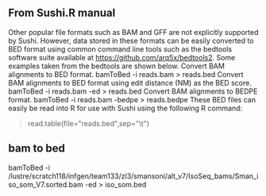 ## From Sushi.R manual
Other popular file formats such as BAM and GFF are not explicitly supported by Sushi. However, data stored in these formats can be easily converted to BED format using common command line tools such as the bedtools software suite available at https://github.com/arq5x/bedtools2. Some examples taken from the bedtools are shown below.
Convert BAM alignments to BED format.
bamToBed -i reads.bam > reads.bed
Convert BAM alignments to BED format using edit distance (NM) as the BED score.
bamToBed -i reads.bam -ed > reads.bed
Convert BAM alignments to BEDPE format.
bamToBed -i reads.bam -bedpe > reads.bedpe
These BED files can easily be read into R for use with Sushi using the following R command:
> read.table(file="reads.bed",sep="\t")

## bam to bed
bamToBed -i /lustre/scratch118/infgen/team133/zl3/smansoni/alt_v7/IsoSeq_bams/Sman_iso_som_V7.sorted.bam -ed > iso_som.bed
